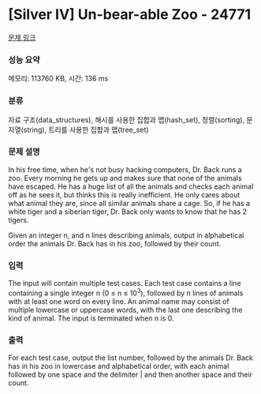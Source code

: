 # [Silver IV] Un-bear-able Zoo - 24771 

[문제 링크](https://www.acmicpc.net/problem/24771) 

### 성능 요약

메모리: 113760 KB, 시간: 136 ms

### 분류

자료 구조(data_structures), 해시를 사용한 집합과 맵(hash_set), 정렬(sorting), 문자열(string), 트리를 사용한 집합과 맵(tree_set)

### 문제 설명

<p>In his free time, when he's not busy hacking computers, Dr. Back runs a zoo. Every morning he gets up and makes sure that none of the animals have escaped. He has a huge list of all the animals and checks each animal off as he sees it, but thinks this is really inefficient. He only cares about what animal they are, since all similar animals share a cage. So, if he has a white tiger and a siberian tiger, Dr. Back only wants to know that he has 2 tigers.</p>

<p>Given an integer n, and n lines describing animals, output in alphabetical order the animals Dr. Back has in his zoo, followed by their count.</p>

### 입력 

 <p>The input will contain multiple test cases. Each test case contains a line containing a single integer n (0 ≤ n ≤ 10<sup>3</sup>), followed by n lines of animals with at least one word on every line. An animal name may consist of multiple lowercase or uppercase words, with the last one describing the kind of animal. The input is terminated when n is 0.</p>

### 출력 

 <p>For each test case, output the list number, followed by the animals Dr. Back has in his zoo in lowercase and alphabetical order, with each animal followed by one space and the delimiter | and then another space and their count.</p>

